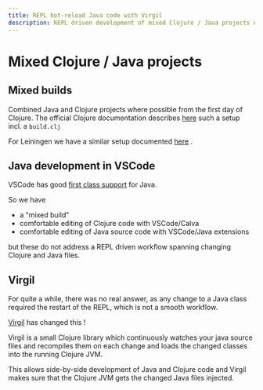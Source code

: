 ```yaml
---
title: REPL hot-reload Java code with Virgil
description: REPL driven development of mixed Clojure / Java projects using Virgil
---
```


# Mixed Clojure / Java projects

## Mixed builds
Combined Java and Clojure projects where possible from the first day of Clojure.
The official Clojure documentation describes 
[here](https://clojure.org/guides/tools_build#_mixed_java_clojure_build) such a 
setup incl. a `build.clj`

For Leiningen we have a similar setup documented [here](https://github.com/technomancy/leiningen/blob/github/doc/MIXED_PROJECTS.md) .

## Java development in VSCode
VSCode has good [first class support](https://code.visualstudio.com/docs/languages/java) for Java.

So we have

* a "mixed build" 
* comfortable editing of Clojure code with VSCode/Calva
* comfortable editing of Java source code with VSCode/Java extensions

but these do not address a REPL driven workflow spanning changing Clojure and Java files.

## Virgil

For quite a while, there was no real answer, as any change to a Java class required
the restart of the REPL, which is not a smooth workflow.

[Virgil](https://github.com/clj-commons/virgil) has changed this !

Virgil is a small Clojure library which continuously watches your java source files and recompiles them on each change and loads the changed classes into the running Clojure JVM.

This allows side-by-side development of Java and Clojure code and Virgil makes sure that the Clojure JVM gets the changed Java files injected.
